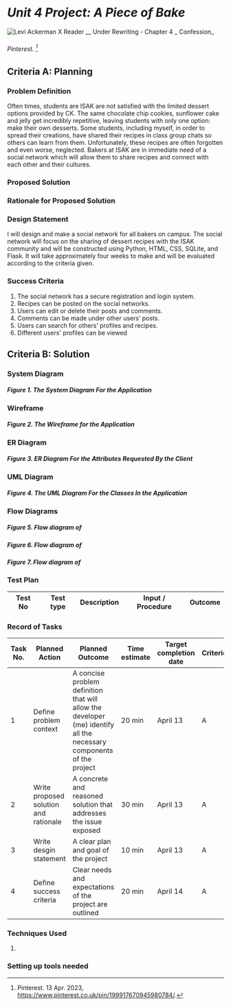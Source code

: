 # *Unit 4 Project: A Piece of Bake* #
![Levi Ackerman X Reader __ Under Rewriting - Chapter 4 _ Confession_](https://user-images.githubusercontent.com/105724334/231612717-3c163155-c429-4560-9950-927cdd422e90.gif)
###### Pinterest. [^1]

## Criteria A: Planning
### Problem Definition
Often times, students are ISAK are not satisfied with the limited dessert options provided by CK. The same chocolate chip cookies, sunflower cake and jelly get incredibly repetitive, leaving students with only one option: make their own desserts. Some students, including myself, in order to spread their creations, have shared their recipes in class group chats so others can learn from them. Unfortunately, these recipes are often forgotten and even worse, neglected. Bakers at ISAK are in immediate need of a social network which will allow them to share recipes and connect with each other and their cultures. 

### Proposed Solution

### Rationale for Proposed Solution

### Design Statement
I will design and make a social network for all bakers on campus. The social network will focus on the sharing of dessert recipes with the ISAK community and will be constructed using Python, HTML, CSS, SQLite, and Flask. It will take approximately four weeks to make and will be evaluated according to the criteria given.

### Success Criteria
1. The social network has a secure registration and login system.
2. Recipes can be posted on the social networks. 
3. Users can edit or delete their posts and comments.
4. Comments can be made under other users’ posts.
5. Users can search for others’ profiles and recipes. 
6. Different users' profiles can be viewed 


[^1]: Pinterest. 13 Apr. 2023, https://www.pinterest.co.uk/pin/199917670945980784/.

## Criteria B: Solution
### System Diagram

##### Figure 1. The System Diagram For the Application

### Wireframe

##### Figure 2. The Wireframe for the Application


### ER Diagram

##### Figure 3. ER Diagram For the Attributes Requested By the Client

### UML Diagram

##### Figure 4. The UML Diagram For the Classes In the Application

### Flow Diagrams

##### Figure 5. Flow diagram of 

##### Figure 6. Flow diagram of

##### Figure 7. Flow diagram of

### Test Plan
| Test No| Test type | Description | Input / Procedure | Outcome |
|--------|-----------|-------------|-------|---------|


### Record of Tasks
| Task No. | Planned Action | Planned Outcome | Time estimate | Target completion date | Criterion |
|---------|---------------------------------------------------------------|-----------------------------------------------------------------------------------------------------------------|---------------|------------------------|-----------|
| 1 |  Define problem context | A concise problem definition that will allow the developer (me) identify all the necessary components of the project | 20 min | April 13 | A | 
| 2 | Write proposed solution and rationale | A concrete and reasoned solution that addresses the issue exposed | 30 min | April 13 | A |
| 3 | Write desgin statement | A clear plan and goal of the project | 10 min | April 13 | A | 
| 4 | Define success criteria | Clear needs and expectations of the project are outlined  | 20 min | April 14 | A |

### Techniques Used
1. 

### Setting up tools needed



